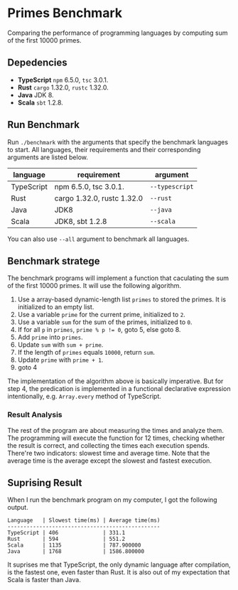 # Primes Benchmark

Comparing the performance of programming languages by computing sum of the first 10000 primes.

## Depedencies

* **TypeScript** `npm` 6.5.0, `tsc` 3.0.1.
* **Rust** `cargo` 1.32.0, `rustc` 1.32.0.
* **Java** JDK 8.
* **Scala** `sbt` 1.2.8.

## Run Benchmark

Run `./benchmark` with the arguments that specify the benchmark languages to start. All languages, their requirements and their corresponding arguments are listed below.

| language   | requirement                | argument       |
| ---------- | -------------------------- | -------------- |
| TypeScript | npm 6.5.0, tsc 3.0.1.      | `--typescript` |
| Rust       | cargo 1.32.0, rustc 1.32.0 | `--rust`       |
| Java       | JDK8                       | `--java`       |
| Scala      | JDK8, sbt 1.2.8            | `--scala`      |

You can also use `--all` argument to benchmark all languages.

## Benchmark stratege

The benchmark programs will implement a function that caculating the sum of the first 10000 primes. It will use the following algorithm.

1. Use a array-based dynamic-length list `primes` to stored the primes. It is initialized to an empty list.
2. Use a variable `prime` for the current prime, initialized to `2`.
3. Use a variable `sum` for the sum of the primes, initialized to `0`.
4. If for all `p` in `primes`, `prime % p != 0`, goto 5, else goto 8.
5. Add `prime` into `primes`.
6. Update `sum` with `sum + prime`.
7. If the length of `primes` equals `10000`, return `sum`.
8. Update `prime` with `prime + 1`.
9. goto 4

The implementation of the algorithm above is basically imperative. But for step 4, the predication is implemented in a functional declarative expression intentionally, e.g. `Array.every` method of TypeScript.

### Result Analysis

The rest of the program are about measuring the times and analyze them. The programming will execute the function for 12 times, checking whether the result is correct, and collecting the times each execution spends. There're two indicators: slowest time and average time. Note that the average time is the average except the slowest and fastest execution.

## Suprising Result

When I run the benchmark program on my computer, I got the following output.

```
Language   | Slowest time(ms) | Average time(ms)
------------------------------------------------
TypeScript | 406              | 331.1
Rust       | 594              | 551.2
Scala      | 1135             | 787.900000
Java       | 1768             | 1586.800000
```

It suprises me that TypeScript, the only dynamic language after compilation, is the fastest one, even faster than Rust. It is also out of my expectation that Scala is faster than Java.